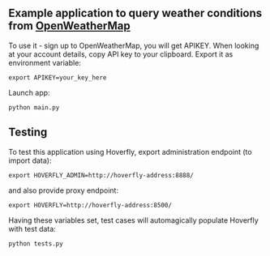## Example application to query weather conditions from [OpenWeatherMap](http://openweathermap.org/)

To use it - sign up to OpenWeatherMap, you will get APIKEY. When looking at your account details, copy API key to your clipboard. Export it as environment variable:

    export APIKEY=your_key_here

 Launch app: 

    python main.py

## Testing

To test this application using Hoverfly, export administration endpoint (to import data):

    export HOVERFLY_ADMIN=http://hoverfly-address:8888/
    
and also provide proxy endpoint:

    export HOVERFLY=http://hoverfly-address:8500/
    
Having these variables set, test cases will automagically populate Hoverfly with test data:

    python tests.py
